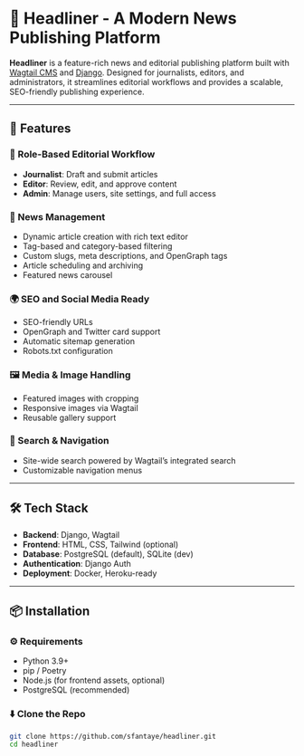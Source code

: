 # 📰 Headliner - A Modern News Publishing Platform

**Headliner** is a feature-rich news and editorial publishing platform built with [Wagtail CMS](https://wagtail.org/) and [Django](https://www.djangoproject.com/). Designed for journalists, editors, and administrators, it streamlines editorial workflows and provides a scalable, SEO-friendly publishing experience.

---

## 🚀 Features

### 🔐 Role-Based Editorial Workflow
- **Journalist**: Draft and submit articles
- **Editor**: Review, edit, and approve content
- **Admin**: Manage users, site settings, and full access

### 📰 News Management
- Dynamic article creation with rich text editor
- Tag-based and category-based filtering
- Custom slugs, meta descriptions, and OpenGraph tags
- Article scheduling and archiving
- Featured news carousel

### 🌍 SEO and Social Media Ready
- SEO-friendly URLs
- OpenGraph and Twitter card support
- Automatic sitemap generation
- Robots.txt configuration

### 🖼️ Media & Image Handling
- Featured images with cropping
- Responsive images via Wagtail
- Reusable gallery support

### 🔎 Search & Navigation
- Site-wide search powered by Wagtail’s integrated search
- Customizable navigation menus

---

## 🛠️ Tech Stack

- **Backend**: Django, Wagtail
- **Frontend**: HTML, CSS, Tailwind (optional)
- **Database**: PostgreSQL (default), SQLite (dev)
- **Authentication**: Django Auth
- **Deployment**: Docker, Heroku-ready

---

## 📦 Installation

### ⚙️ Requirements
- Python 3.9+
- pip / Poetry
- Node.js (for frontend assets, optional)
- PostgreSQL (recommended)

### ⬇️ Clone the Repo

```bash
git clone https://github.com/sfantaye/headliner.git
cd headliner
